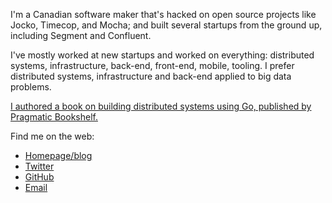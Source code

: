 I'm a Canadian software maker that's hacked on open source projects like Jocko,
Timecop, and Mocha; and built several startups from the ground up, including Segment
and Confluent. 

I've mostly worked at new startups and worked on everything:
distributed systems, infrastructure, back-end, front-end, mobile, tooling. I prefer
distributed systems, infrastructure and back-end applied to big data problems.

[I authored a book on building distributed systems using Go, published by Pragmatic Bookshelf.](https://pragprog.com/titles/tjgo/distributed-services-with-go/)

Find me on the web:

- [Homepage/blog](https://travisjeffery.com)
- [Twitter](https://twitter.com/travisjeffery)
- [GitHub](https://github.com/travisjeffery)
- [Email](mailto:tj+tj@travisjeffery.com)
